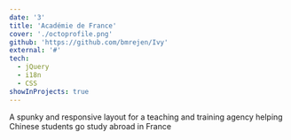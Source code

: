 ```yaml
---
date: '3'
title: 'Académie de France'
cover: './octoprofile.png'
github: 'https://github.com/bmrejen/Ivy'
external: '#'
tech:
  - jQuery
  - i18n
  - CSS
showInProjects: true
---
```


A spunky and responsive layout for a teaching and training agency helping Chinese students go study abroad in France
